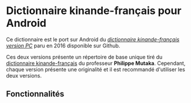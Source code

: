# Dictionnaire kinande-français pour Android 

Ce dictionnaire est le port sur Android du [*dictionnaire kinande-français version PC*](http://github.com/serge.mastaki/dico_kinande) paru en 2016 disponible sur Github.

Ces deux versions présente un répertoire de base unique tiré du [dictionnaire kinande-français](http://www.google.cd/url?q=http://www.africamuseum.be/museum/research/publications/rmca/online/online-kinande.pdf&sa=U&ved=0ahUKEwiChPC-1KnTAhVMiRoKHcL2CHwQFggLMAA&sig2=WEalYaeLuX03RzNL_e86LA&usg=AFQjCNHbq3U_-Xuun_g9AdF-OZHw7GSadg) du professeur __Philippe Mutaka__.
Cependant, chaque version présente une originalité et il est recommandé d'utiliser les deux versions.

## Fonctionnalités